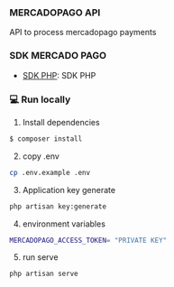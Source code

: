 ### MERCADOPAGO API
API to process mercadopago payments

### SDK MERCADO PAGO
- [SDK PHP](https://github.com/mercadopago/sdk-php): SDK PHP

### 💻 Run locally

1. Install dependencies
```bash
$ composer install
```
2. copy .env
```bash
cp .env.example .env
````

3. Application key generate
```bash
php artisan key:generate
```

4. environment variables
```bash
MERCADOPAGO_ACCESS_TOKEN= "PRIVATE KEY"  
```

5. run serve
```bash
php artisan serve
```
